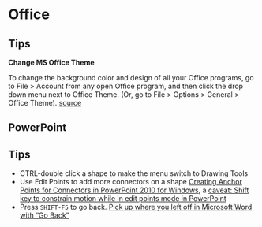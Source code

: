 # Office

## Tips


**Change MS Office Theme**

To change the background color and design of all your Office programs, go to File > Account from any open Office program, and then click the drop down menu next to Office Theme. (Or, go to File > Options > General > Office Theme). [source](https://support.office.com/en-us/article/change-the-look-and-feel-of-office-for-windows-with-office-themes-63e65e1c-08d4-4dea-820e-335f54672310)

## PowerPoint

## Tips

* CTRL-double click a shape to make the menu switch to Drawing Tools
* Use Edit Points to add more connectors on a shape [Creating Anchor Points for Connectors in PowerPoint 2010 for Windows](https://www.indezine.com/products/powerpoint/learn/shapes/creating-connector-anchorpoints-ppt2010.html), a [caveat: Shift key to constrain motion while in edit points mode in PowerPoint](https://answers.microsoft.com/en-us/msoffice/forum/all/shift-key-to-constrain-motion-while-in-edit-points/c3fe3635-acf6-46a7-b668-70d4c3d643b9)
* Press `SHIFT-F5` to go back. [Pick up where you left off in Microsoft Word with “Go Back”](https://legalofficeguru.com/pick-up-where-you-left-off-in-microsoft-word-with-go-back/)